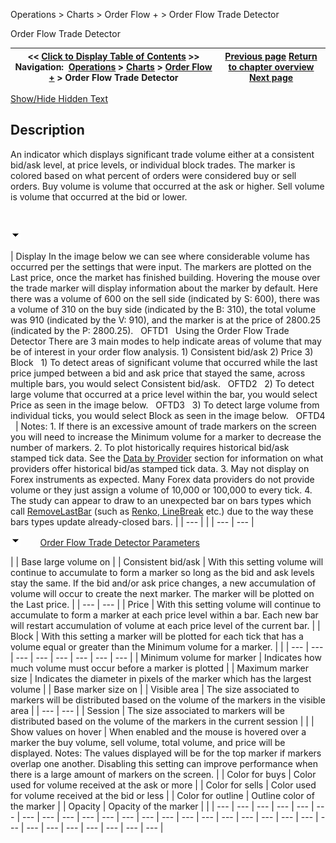 ﻿


Operations \> Charts \> Order Flow \+ \> Order Flow Trade Detector






















Order Flow Trade Detector







| \<\< [Click to Display Table of Contents](order_flow_trade_detector.md) \>\> **Navigation:**     [Operations](operations.md) \> [Charts](charts.md) \> [Order Flow \+](order_flow_plus.md) \> Order Flow Trade Detector | [Previous page](order_flow_volume_profile.md) [Return to chapter overview](order_flow_plus.md) [Next page](order_flow_market_depth_map.md) |
| --- | --- |




[Show/Hide Hidden Text](javascript:HMToggleExpandAll(!HMAnyToggleOpen()) "Click to open/close expanding sections")









## Description
An indicator which displays significant trade volume either at a consistent bid/ask level, at price levels, or individual block trades. The marker is colored based on what percent of orders were considered buy or sell orders. Buy volume is volume that occurred at the ask or higher. Sell volume is volume that occurred at the bid or lower.


 


![tog_minus](tog_minus.gif)




| Display In the image below we can see where considerable volume has occurred per the settings that were input. The markers are plotted on the Last price, once the market has finished building. Hovering the mouse over the trade marker will display information about the marker by default. Here there was a volume of 600 on the sell side (indicated by S: 600\), there was a volume of 310 on the buy side (indicated by the B: 310\), the total volume was 910 (indicated by the V: 910\), and the marker is at the price of 2800\.25 (indicated by the P: 2800\.25\).   OFTD1   Using the Order Flow Trade Detector There are 3 main modes to help indicate areas of volume that may be of interest in your order flow analysis. 1\) Consistent bid/ask 2\) Price 3\) Block   1\) To detect areas of significant volume that occurred while the last price jumped between a bid and ask price that stayed the same, across multiple bars, you would select Consistent bid/ask.   OFTD2   2\) To detect large volume that occurred at a price level within the bar, you would select Price as seen in the image below.    OFTD3   3\) To detect large volume from individual ticks, you would select Block as seen in the image below.   OFTD4     | Notes:  1\. If there is an excessive amount of trade markers on the screen you will need to increase the Minimum volume for a marker to decrease the number of markers. 2\. To plot historically requires historical bid/ask stamped tick data. See the [Data by Provider](data_by_provider.md) section for information on what providers offer historical bid/as stamped tick data. 3\. May not display on Forex instruments as expected. Many Forex data providers do not provide volume or they just assign a volume of 10,000 or 100,000 to every tick. 4\. The study can appear to draw to an unexpected bar on bars types which call [RemoveLastBar](removelastbar.md) (such as [Renko, LineBreak](bar_types.md) etc.) due to the way these bars types update already\-closed bars. | | --- | |
| --- | --- |



![tog_minus](tog_minus.gif)        [Order Flow Trade Detector Parameters](javascript:HMToggle('toggle','OrderFlowTradeDetectorParameters','OrderFlowTradeDetectorParameters_ICON'))




| | Base large volume on | | Consistent bid/ask | With this setting volume will continue to accumulate to form a marker so long as the bid and ask levels stay the same. If the bid and/or ask price changes, a new accumulation of volume will occur to create the next marker. The marker will be plotted on the Last price. | | --- | --- | | Price | With this setting volume will continue to accumulate to form a marker at each price level within a bar. Each new bar will restart accumulation of volume at each price level of the current bar. | | Block | With this setting a marker will be plotted for each tick that has a volume equal or greater than the Minimum volume for a marker. | | | --- | --- | --- | --- | --- | --- | --- | --- | | Minimum volume for marker | Indicates how much volume must occur before a marker is plotted | | Maximum marker size | Indicates the diameter in pixels of the marker which has the largest volume | | Base marker size on | | Visible area | The size associated to markers will be distributed based on the volume of the markers in the visible area | | --- | --- | | Session | The size associated to markers will be distributed based on the volume of the markers in the current session | | | Show values on hover | When enabled and the mouse is hovered over a marker the buy volume, sell volume, total volume, and price will be displayed.  Notes: The values displayed will be for the top marker if markers overlap one another. Disabling this setting can improve performance when there is a large amount of markers on the screen. | | Color for buys | Color used for volume received at the ask or more | | Color for sells | Color used for volume received at the bid or less | | Color for outline | Outline color of the marker | | Opacity | Opacity of the marker | |
| --- | --- | --- | --- | --- | --- | --- | --- | --- | --- | --- | --- | --- | --- | --- | --- | --- | --- | --- | --- | --- | --- | --- | --- | --- | --- | --- | --- | --- |










